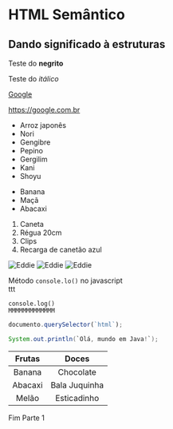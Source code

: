 # HTML Semântico
## Dando significado à estruturas
Teste do **negrito**

Teste do *itálico*

[Google](https://google.com/)

<https://google.com.br>

* Arroz japonês
* Nori
* Gengibre
* Pepino
* Gergilim
* Kani
* Shoyu

- Banana
- Maçã
- Abacaxi

1. Caneta
2. Régua 20cm
3. Clips
4. Recarga de canetão azul

![Eddie](https://pipz.com/static/images/blog/eddie.png) ![Eddie](https://pipz.com/static/images/blog/eddie.png) ![Eddie](https://pipz.com/static/images/blog/eddie.png)




Método `console.lo()` no javascript <br>
ttt

`console.log()`<br>
`MMMMMMMMMMMMM`

```js
documento.querySelector(`html`);
```

~~~java
System.out.println(`Olá, mundo em Java!`);
~~~

Frutas | Doces
:---:|:---:
Banana | Chocolate
Abacaxi | Bala Juquinha
Melão | Esticadinho

Fim Parte 1

